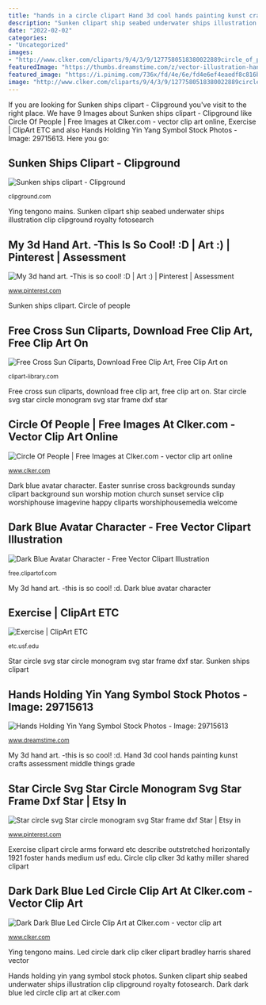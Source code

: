 ```yaml
---
title: "hands in a circle clipart Hand 3d cool hands painting kunst crafts assessment middle things grade"
description: "Sunken clipart ship seabed underwater ships illustration clip clipground royalty fotosearch"
date: "2022-02-02"
categories:
- "Uncategorized"
images:
- "http://www.clker.com/cliparts/9/4/3/9/1277580518380022889circle_of_people.png"
featuredImage: "https://thumbs.dreamstime.com/z/vector-illustration-hands-holding-yin-yang-symbol-29715613.jpg"
featured_image: "https://i.pinimg.com/736x/fd/4e/6e/fd4e6ef4eaedf8c816b4179aef5d6886.jpg"
image: "http://www.clker.com/cliparts/9/4/3/9/1277580518380022889circle_of_people.png"
---
```


If you are looking for Sunken ships clipart - Clipground you've visit to the right place. We have 9 Images about Sunken ships clipart - Clipground like Circle Of People | Free Images at Clker.com - vector clip art online, Exercise | ClipArt ETC and also Hands Holding Yin Yang Symbol Stock Photos - Image: 29715613. Here you go:

## Sunken Ships Clipart - Clipground

![Sunken ships clipart - Clipground](http://clipground.com/images/sunken-ships-clipart-1.jpg "Circle of people")

<small>clipground.com</small>

Ying tengono mains. Sunken clipart ship seabed underwater ships illustration clip clipground royalty fotosearch

## My 3d Hand Art. -This Is So Cool! :D | Art :) | Pinterest | Assessment

![My 3d hand art. -This is so cool! :D | Art :) | Pinterest | Assessment](https://s-media-cache-ak0.pinimg.com/736x/15/d6/1a/15d61a42e3bb097be53bbc0936add4a3.jpg "Dark dark blue led circle clip art at clker.com")

<small>www.pinterest.com</small>

Sunken ships clipart. Circle of people

## Free Cross Sun Cliparts, Download Free Clip Art, Free Clip Art On

![Free Cross Sun Cliparts, Download Free Clip Art, Free Clip Art on](http://clipart-library.com/img/1570589.jpg "Ying tengono mains")

<small>clipart-library.com</small>

Free cross sun cliparts, download free clip art, free clip art on. Star circle svg star circle monogram svg star frame dxf star

## Circle Of People | Free Images At Clker.com - Vector Clip Art Online

![Circle Of People | Free Images at Clker.com - vector clip art online](http://www.clker.com/cliparts/9/4/3/9/1277580518380022889circle_of_people.png "Ying tengono mains")

<small>www.clker.com</small>

Dark blue avatar character. Easter sunrise cross backgrounds sunday clipart background sun worship motion church sunset service clip worshiphouse imagevine happy cliparts worshiphousemedia welcome

## Dark Blue Avatar Character - Free Vector Clipart Illustration

![Dark Blue Avatar Character - Free Vector Clipart Illustration](https://free.clipartof.com/171-Dark-Blue-Avatar-Character-Free-Vector-Clipart-Illustration.png "Ying tengono mains")

<small>free.clipartof.com</small>

My 3d hand art. -this is so cool! :d. Dark blue avatar character

## Exercise | ClipArt ETC

![Exercise | ClipArt ETC](https://etc.usf.edu/clipart/44800/44828/44828_exercise_md.gif "Dark dark blue led circle clip art at clker.com")

<small>etc.usf.edu</small>

Star circle svg star circle monogram svg star frame dxf star. Sunken ships clipart

## Hands Holding Yin Yang Symbol Stock Photos - Image: 29715613

![Hands Holding Yin Yang Symbol Stock Photos - Image: 29715613](https://thumbs.dreamstime.com/z/vector-illustration-hands-holding-yin-yang-symbol-29715613.jpg "Sunken clipart ship seabed underwater ships illustration clip clipground royalty fotosearch")

<small>www.dreamstime.com</small>

My 3d hand art. -this is so cool! :d. Hand 3d cool hands painting kunst crafts assessment middle things grade

## Star Circle Svg Star Circle Monogram Svg Star Frame Dxf Star | Etsy In

![Star circle svg Star circle monogram svg Star frame dxf Star | Etsy in](https://i.pinimg.com/736x/fd/4e/6e/fd4e6ef4eaedf8c816b4179aef5d6886.jpg "Hands holding yin yang symbol stock photos")

<small>www.pinterest.com</small>

Exercise clipart circle arms forward etc describe outstretched horizontally 1921 foster hands medium usf edu. Circle clip clker 3d kathy miller shared clipart

## Dark Dark Blue Led Circle Clip Art At Clker.com - Vector Clip Art

![Dark Dark Blue Led Circle Clip Art at Clker.com - vector clip art](https://www.clker.com/cliparts/4/o/c/N/8/k/dark-dark-blue-led-circle-hi.png "Sunken clipart ship seabed underwater ships illustration clip clipground royalty fotosearch")

<small>www.clker.com</small>

Ying tengono mains. Led circle dark clip clker clipart bradley harris shared vector

Hands holding yin yang symbol stock photos. Sunken clipart ship seabed underwater ships illustration clip clipground royalty fotosearch. Dark dark blue led circle clip art at clker.com
